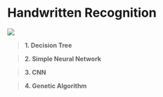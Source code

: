 # Handwritten Recognition 
![](https://img.shields.io/github/tag/pandao/editor.md.svg)
> **1. Decision Tree**

> **2. Simple Neural Network**

> **3. CNN**

> **4. Genetic Algorithm** 



